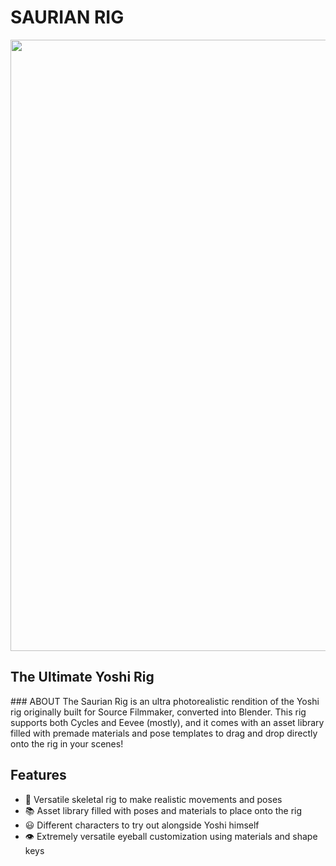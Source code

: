 <h1>
  SAURIAN RIG
</h1>
<div align="center">
  <img src="https://media.discordapp.net/attachments/714378425321652316/1262592790265856040/YoshiWave.png?ex=669728ab&is=6695d72b&hm=688eb6ca3706665ea7b0c052cb83330dce8ebff3384c57b99e59c96045e6df3b&=&format=webp&quality=lossless" width="731" height="978"/>
</div>
<h2>
  The Ultimate Yoshi Rig
</h2>
### ABOUT
The Saurian Rig is an ultra photorealistic rendition of the Yoshi rig originally built for Source Filmmaker, converted into Blender. This rig supports both Cycles and Eevee (mostly), and it comes with an asset library filled with premade materials and pose templates to drag and drop directly onto the rig in your scenes!

## Features
- 🦴 Versatile skeletal rig to make realistic movements and poses
- 📚 Asset library filled with poses and materials to place onto the rig
- 😃 Different characters to try out alongside Yoshi himself
- 👁️ Extremely versatile eyeball customization using materials and shape keys
